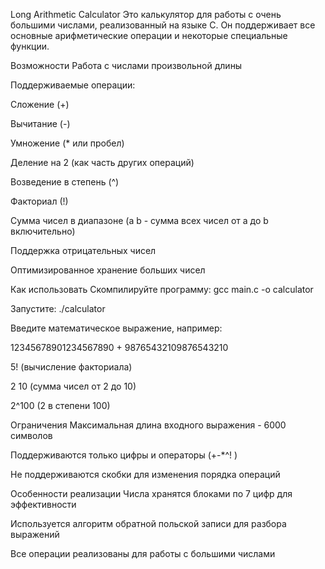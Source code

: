 Long Arithmetic Calculator
Это калькулятор для работы с очень большими числами, реализованный на языке C. Он поддерживает все основные арифметические операции и некоторые специальные функции.

Возможности
Работа с числами произвольной длины

Поддерживаемые операции:

Сложение (+)

Вычитание (-)

Умножение (* или пробел)

Деление на 2 (как часть других операций)

Возведение в степень (^)

Факториал (!)

Сумма чисел в диапазоне (a b - сумма всех чисел от a до b включительно)

Поддержка отрицательных чисел

Оптимизированное хранение больших чисел

Как использовать
Скомпилируйте программу: gcc main.c -o calculator

Запустите: ./calculator

Введите математическое выражение, например:

12345678901234567890 + 98765432109876543210

5! (вычисление факториала)

2 10 (сумма чисел от 2 до 10)

2^100 (2 в степени 100)

Ограничения
Максимальная длина входного выражения - 6000 символов

Поддерживаются только цифры и операторы (+-*^! )

Не поддерживаются скобки для изменения порядка операций

Особенности реализации
Числа хранятся блоками по 7 цифр для эффективности

Используется алгоритм обратной польской записи для разбора выражений

Все операции реализованы для работы с большими числами
